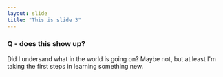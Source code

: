 ```yaml
---
layout: slide
title: "This is slide 3"
---
```

<h3/>Q - does this show up? </h3>
Did I undersand what in the world is going on? Maybe not, but at least I'm taking the first steps in learning something new.
